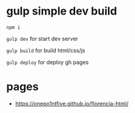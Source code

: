 # gulp simple dev build

`npm i`

`gulp dev` for start dev server

`gulp build` for build html/css/js

`gulp deploy` for deploy gh pages

# pages

-  https://onepo1ntfive.github.io/florencia-html/
